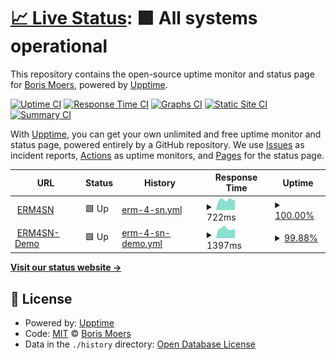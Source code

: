 # [📈 Live Status](https://bmoers.github.io/upptime): <!--live status--> **🟩 All systems operational**

This repository contains the open-source uptime monitor and status page for [Boris Moers](https://bmoers.github.io/upptime), powered by [Upptime](https://github.com/upptime/upptime).

[![Uptime CI](https://github.com/bmoers/upptime/workflows/Uptime%20CI/badge.svg)](https://github.com/bmoers/upptime/actions?query=workflow%3A%22Uptime+CI%22)
[![Response Time CI](https://github.com/bmoers/upptime/workflows/Response%20Time%20CI/badge.svg)](https://github.com/bmoers/upptime/actions?query=workflow%3A%22Response+Time+CI%22)
[![Graphs CI](https://github.com/bmoers/upptime/workflows/Graphs%20CI/badge.svg)](https://github.com/bmoers/upptime/actions?query=workflow%3A%22Graphs+CI%22)
[![Static Site CI](https://github.com/bmoers/upptime/workflows/Static%20Site%20CI/badge.svg)](https://github.com/bmoers/upptime/actions?query=workflow%3A%22Static+Site+CI%22)
[![Summary CI](https://github.com/bmoers/upptime/workflows/Summary%20CI/badge.svg)](https://github.com/bmoers/upptime/actions?query=workflow%3A%22Summary+CI%22)

With [Upptime](https://upptime.js.org), you can get your own unlimited and free uptime monitor and status page, powered entirely by a GitHub repository. We use [Issues](https://github.com/bmoers/upptime/issues) as incident reports, [Actions](https://github.com/bmoers/upptime/actions) as uptime monitors, and [Pages](https://bmoers.github.io/upptime) for the status page.

<!--start: status pages-->
<!-- This summary is generated by Upptime (https://github.com/upptime/upptime) -->
<!-- Do not edit this manually, your changes will be overwritten -->
<!-- prettier-ignore -->
| URL | Status | History | Response Time | Uptime |
| --- | ------ | ------- | ------------- | ------ |
| <img alt="" src="https://icons.duckduckgo.com/ip3/erm4sn.com.ico" height="13"> [ERM4SN](https://erm4sn.com) | 🟩 Up | [erm-4-sn.yml](https://github.com/bmoers/upptime/commits/HEAD/history/erm-4-sn.yml) | <details><summary><img alt="Response time graph" src="./graphs/erm-4-sn/response-time-week.png" height="20"> 722ms</summary><br><a href="https://bmoers.github.io/upptime/history/erm-4-sn"><img alt="Response time 944" src="https://img.shields.io/endpoint?url=https%3A%2F%2Fraw.githubusercontent.com%2Fbmoers%2Fupptime%2FHEAD%2Fapi%2Ferm-4-sn%2Fresponse-time.json"></a><br><a href="https://bmoers.github.io/upptime/history/erm-4-sn"><img alt="24-hour response time 685" src="https://img.shields.io/endpoint?url=https%3A%2F%2Fraw.githubusercontent.com%2Fbmoers%2Fupptime%2FHEAD%2Fapi%2Ferm-4-sn%2Fresponse-time-day.json"></a><br><a href="https://bmoers.github.io/upptime/history/erm-4-sn"><img alt="7-day response time 722" src="https://img.shields.io/endpoint?url=https%3A%2F%2Fraw.githubusercontent.com%2Fbmoers%2Fupptime%2FHEAD%2Fapi%2Ferm-4-sn%2Fresponse-time-week.json"></a><br><a href="https://bmoers.github.io/upptime/history/erm-4-sn"><img alt="30-day response time 699" src="https://img.shields.io/endpoint?url=https%3A%2F%2Fraw.githubusercontent.com%2Fbmoers%2Fupptime%2FHEAD%2Fapi%2Ferm-4-sn%2Fresponse-time-month.json"></a><br><a href="https://bmoers.github.io/upptime/history/erm-4-sn"><img alt="1-year response time 847" src="https://img.shields.io/endpoint?url=https%3A%2F%2Fraw.githubusercontent.com%2Fbmoers%2Fupptime%2FHEAD%2Fapi%2Ferm-4-sn%2Fresponse-time-year.json"></a></details> | <details><summary><a href="https://bmoers.github.io/upptime/history/erm-4-sn">100.00%</a></summary><a href="https://bmoers.github.io/upptime/history/erm-4-sn"><img alt="All-time uptime 99.99%" src="https://img.shields.io/endpoint?url=https%3A%2F%2Fraw.githubusercontent.com%2Fbmoers%2Fupptime%2FHEAD%2Fapi%2Ferm-4-sn%2Fuptime.json"></a><br><a href="https://bmoers.github.io/upptime/history/erm-4-sn"><img alt="24-hour uptime 100.00%" src="https://img.shields.io/endpoint?url=https%3A%2F%2Fraw.githubusercontent.com%2Fbmoers%2Fupptime%2FHEAD%2Fapi%2Ferm-4-sn%2Fuptime-day.json"></a><br><a href="https://bmoers.github.io/upptime/history/erm-4-sn"><img alt="7-day uptime 100.00%" src="https://img.shields.io/endpoint?url=https%3A%2F%2Fraw.githubusercontent.com%2Fbmoers%2Fupptime%2FHEAD%2Fapi%2Ferm-4-sn%2Fuptime-week.json"></a><br><a href="https://bmoers.github.io/upptime/history/erm-4-sn"><img alt="30-day uptime 100.00%" src="https://img.shields.io/endpoint?url=https%3A%2F%2Fraw.githubusercontent.com%2Fbmoers%2Fupptime%2FHEAD%2Fapi%2Ferm-4-sn%2Fuptime-month.json"></a><br><a href="https://bmoers.github.io/upptime/history/erm-4-sn"><img alt="1-year uptime 100.00%" src="https://img.shields.io/endpoint?url=https%3A%2F%2Fraw.githubusercontent.com%2Fbmoers%2Fupptime%2FHEAD%2Fapi%2Ferm-4-sn%2Fuptime-year.json"></a></details>
| <img alt="" src="https://icons.duckduckgo.com/ip3/demo.erm4sn.com.ico" height="13"> [ERM4SN-Demo](https://demo.erm4sn.com) | 🟩 Up | [erm-4-sn-demo.yml](https://github.com/bmoers/upptime/commits/HEAD/history/erm-4-sn-demo.yml) | <details><summary><img alt="Response time graph" src="./graphs/erm-4-sn-demo/response-time-week.png" height="20"> 1397ms</summary><br><a href="https://bmoers.github.io/upptime/history/erm-4-sn-demo"><img alt="Response time 762" src="https://img.shields.io/endpoint?url=https%3A%2F%2Fraw.githubusercontent.com%2Fbmoers%2Fupptime%2FHEAD%2Fapi%2Ferm-4-sn-demo%2Fresponse-time.json"></a><br><a href="https://bmoers.github.io/upptime/history/erm-4-sn-demo"><img alt="24-hour response time 2163" src="https://img.shields.io/endpoint?url=https%3A%2F%2Fraw.githubusercontent.com%2Fbmoers%2Fupptime%2FHEAD%2Fapi%2Ferm-4-sn-demo%2Fresponse-time-day.json"></a><br><a href="https://bmoers.github.io/upptime/history/erm-4-sn-demo"><img alt="7-day response time 1397" src="https://img.shields.io/endpoint?url=https%3A%2F%2Fraw.githubusercontent.com%2Fbmoers%2Fupptime%2FHEAD%2Fapi%2Ferm-4-sn-demo%2Fresponse-time-week.json"></a><br><a href="https://bmoers.github.io/upptime/history/erm-4-sn-demo"><img alt="30-day response time 915" src="https://img.shields.io/endpoint?url=https%3A%2F%2Fraw.githubusercontent.com%2Fbmoers%2Fupptime%2FHEAD%2Fapi%2Ferm-4-sn-demo%2Fresponse-time-month.json"></a><br><a href="https://bmoers.github.io/upptime/history/erm-4-sn-demo"><img alt="1-year response time 767" src="https://img.shields.io/endpoint?url=https%3A%2F%2Fraw.githubusercontent.com%2Fbmoers%2Fupptime%2FHEAD%2Fapi%2Ferm-4-sn-demo%2Fresponse-time-year.json"></a></details> | <details><summary><a href="https://bmoers.github.io/upptime/history/erm-4-sn-demo">99.88%</a></summary><a href="https://bmoers.github.io/upptime/history/erm-4-sn-demo"><img alt="All-time uptime 99.99%" src="https://img.shields.io/endpoint?url=https%3A%2F%2Fraw.githubusercontent.com%2Fbmoers%2Fupptime%2FHEAD%2Fapi%2Ferm-4-sn-demo%2Fuptime.json"></a><br><a href="https://bmoers.github.io/upptime/history/erm-4-sn-demo"><img alt="24-hour uptime 99.13%" src="https://img.shields.io/endpoint?url=https%3A%2F%2Fraw.githubusercontent.com%2Fbmoers%2Fupptime%2FHEAD%2Fapi%2Ferm-4-sn-demo%2Fuptime-day.json"></a><br><a href="https://bmoers.github.io/upptime/history/erm-4-sn-demo"><img alt="7-day uptime 99.88%" src="https://img.shields.io/endpoint?url=https%3A%2F%2Fraw.githubusercontent.com%2Fbmoers%2Fupptime%2FHEAD%2Fapi%2Ferm-4-sn-demo%2Fuptime-week.json"></a><br><a href="https://bmoers.github.io/upptime/history/erm-4-sn-demo"><img alt="30-day uptime 99.97%" src="https://img.shields.io/endpoint?url=https%3A%2F%2Fraw.githubusercontent.com%2Fbmoers%2Fupptime%2FHEAD%2Fapi%2Ferm-4-sn-demo%2Fuptime-month.json"></a><br><a href="https://bmoers.github.io/upptime/history/erm-4-sn-demo"><img alt="1-year uptime 100.00%" src="https://img.shields.io/endpoint?url=https%3A%2F%2Fraw.githubusercontent.com%2Fbmoers%2Fupptime%2FHEAD%2Fapi%2Ferm-4-sn-demo%2Fuptime-year.json"></a></details>

<!--end: status pages-->

[**Visit our status website →**](https://bmoers.github.io/upptime)

## 📄 License

- Powered by: [Upptime](https://github.com/upptime/upptime)
- Code: [MIT](./LICENSE) © [Boris Moers](https://bmoers.github.io/upptime)
- Data in the `./history` directory: [Open Database License](https://opendatacommons.org/licenses/odbl/1-0/)
